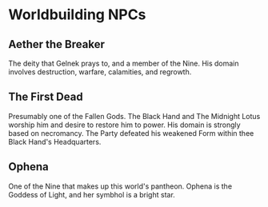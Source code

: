 # Worldbuilding NPCs

## Aether the Breaker

The deity that Gelnek prays to, and a member of the Nine. His domain involves destruction, warfare, calamities, and regrowth.

## The First Dead

Presumably one of the Fallen Gods. The Black Hand and The Midnight Lotus worship him and desire to restore him to power. His domain is strongly based on necromancy. The Party defeated his weakened Form within thee Black Hand's Headquarters.

## Ophena

One of the Nine that makes up this world's pantheon. Ophena is the Goddess of Light, and her symbhol is a bright star. 
